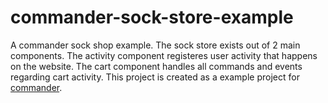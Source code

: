 # commander-sock-store-example
A commander sock shop example. The sock store exists out of 2 main components.
The activity component registeres user activity that happens on the website. The cart component handles all commands and events regarding cart activity. This project is created as a example project for [commander](https://github.com/jeroenrinzema/commander).
